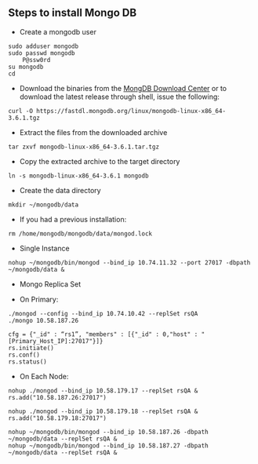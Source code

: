 ## Steps to install Mongo DB

- Create a mongodb user

~~~~
sudo adduser mongodb
sudo passwd mongodb
	P@ssw0rd
su mongodb
cd
~~~~

- Download the binaries from the [MongDB Download Center](https://www.mongodb.com/download-center#atlas) or to download the latest release through shell, issue the following:

~~~~
curl -O https://fastdl.mongodb.org/linux/mongodb-linux-x86_64-3.6.1.tgz
~~~~

- Extract the files from the downloaded archive

~~~~
tar zxvf mongodb-linux-x86_64-3.6.1.tar.tgz
~~~~

- Copy the extracted archive to the target directory

~~~~
ln -s mongodb-linux-x86_64-3.6.1 mongodb
~~~~

- Create the data directory

~~~~
mkdir ~/mongodb/data
~~~~

- If you had a previous installation:

~~~~
rm /home/mongodb/mongodb/data/mongod.lock
~~~~

- Single Instance

~~~~
nohup ~/mongodb/bin/mongod --bind_ip 10.74.11.32 --port 27017 -dbpath ~/mongodb/data &
~~~~

- Mongo Replica Set

- On Primary:

~~~~
./mongod --config --bind_ip 10.74.10.42 --replSet rsQA
./mongo 10.58.187.26

cfg = {"_id" : “rs1”, "members" : [{"_id" : 0,"host" : "[Primary_Host_IP]:27017"}]}
rs.initiate()
rs.conf()
rs.status()
~~~~

- On Each Node:

~~~~
nohup ./mongod --bind_ip 10.58.179.17 --replSet rsQA &
rs.add("10.58.187.26:27017")

nohup ./mongod --bind_ip 10.58.179.18 --replSet rsQA &
rs.add("10.58.179.18:27017")

nohup ~/mongodb/bin/mongod --bind_ip 10.58.187.26 -dbpath ~/mongodb/data --replSet rsQA &
nohup ~/mongodb/bin/mongod --bind_ip 10.58.187.27 -dbpath ~/mongodb/data --replSet rsQA &
~~~~

